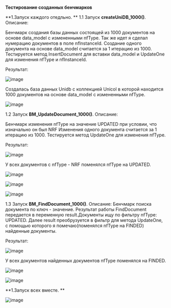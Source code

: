 **Тестирование созданныx бенчмарков**

**1.Запуск каждого отедльно.
**
1.1 Запуск **createUniDB_1000()**.
Описание:


 Бенчмарк создания базы данных состоящей из 1000 документов на основе data_model с измененными nfType.
 Так же идет я сделал нумерацию документов в поле nfInstanceId.
 Создание одного документа на основе data_model считается за 1 итерацию из 1000.
 Тестируется метод InsertDocument для вставки data_model и UpdateOne для изменения nfType и nfInstanceId.

 Результат:

 ![image](https://github.com/LevCov/NRF_DATABASE_RESEARCH/assets/100800333/9ca58cc5-6c71-489c-bbd8-bbaa2798ce34)
  
  Создалась база данных Unidb с коллекцией Unicol в которой находится 1000 документов на основе data_model с измененными nfType.

  ![image](https://github.com/LevCov/NRF_DATABASE_RESEARCH/assets/100800333/369059de-77c4-4aa9-8eab-460a383cfc70)




   









 1.2 Запуск **BM_UpdateDocument_1000()**.
 Описание:


Бенчмарк изменения nfType на значение UPDATED при условии, что изначально он был NRF
Изменения одного документа считается за 1 итерацию из 1000.
Тестируется метод UpdateOne для изменения nfType.

Результат:

![image](https://github.com/LevCov/NRF_DATABASE_RESEARCH/assets/100800333/b67670b4-ed00-47e3-9446-a1f98e7c85eb)

У всех документов с nfType - NRF поменялся nfType на UPDATED.

![image](https://github.com/LevCov/NRF_DATABASE_RESEARCH/assets/100800333/22c2343f-f2a0-46d4-ab37-bd9aff39f703)

![image](https://github.com/LevCov/NRF_DATABASE_RESEARCH/assets/100800333/243abcdc-2613-4f87-ba90-cfc8ba796acd)

![image](https://github.com/LevCov/NRF_DATABASE_RESEARCH/assets/100800333/ff92cc44-e9f0-4936-bcf3-9ebc3d13d76b)






1.3 Запуск **BM_FindDocument_1000()**.
 Описание:
Бенчмарк поиска документа по ключ - значение. 
Результат работы FindDocument передается в переменную result.Документы ищу по фильтру nfType: UPDATED.  Далее result преобрузуется в фильтр для метода UpdateOne,
с помощью которого я помечаю(поменялся nfType на FINDED) найденные документы.


Результат:

![image](https://github.com/LevCov/NRF_DATABASE_RESEARCH/assets/100800333/32c6af8e-d300-45e9-850f-c717d781a475)

У всех документов найденных документов nfType поменялся на FINDED.


![image](https://github.com/LevCov/NRF_DATABASE_RESEARCH/assets/100800333/f6c6af38-cce2-4b59-9585-0b06f25845ff)


![image](https://github.com/LevCov/NRF_DATABASE_RESEARCH/assets/100800333/7adbcad3-96f0-4966-b488-6e53b22f5046)


**1.Запуск всех вместе.
**


![image](https://github.com/LevCov/NRF_DATABASE_RESEARCH/assets/100800333/47efcaf5-330c-41a2-8fb8-40d58377f903)


